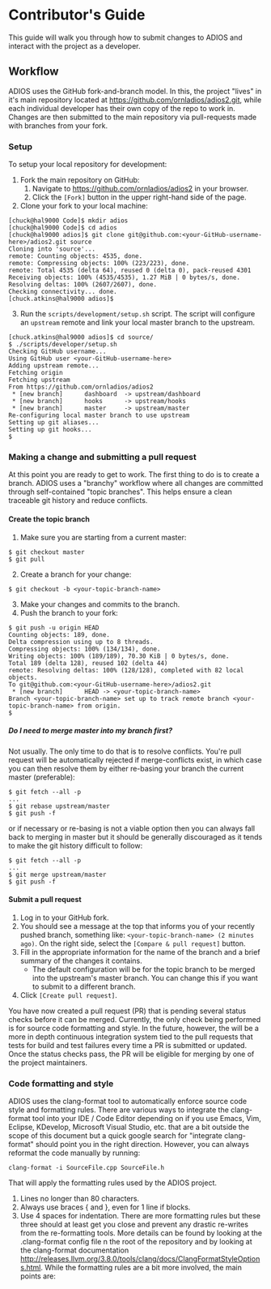 # Contributor's Guide

This guide will walk you through how to submit changes to ADIOS and interact
with the project as a developer.

## Workflow
ADIOS uses the GitHub fork-and-branch model. In this, the project "lives" in it's main repository located at https://github.com/ornladios/adios2.git, while each individual developer has their own copy of the repo to work in.  Changes are then submitted to the main repository via pull-requests made with branches from your fork.

### Setup
To setup your local repository for development:

  1. Fork the main repository on GitHub:
     1. Navigate to https://github.com/ornladios/adios2 in your browser.
     1. Click the `[Fork]` button in the upper right-hand side of the page.
  2. Clone your fork to your local machine:
```
[chuck@hal9000 Code]$ mkdir adios
[chuck@hal9000 Code]$ cd adios
[chuck@hal9000 adios]$ git clone git@github.com:<your-GitHub-username-here>/adios2.git source
Cloning into 'source'...
remote: Counting objects: 4535, done.
remote: Compressing objects: 100% (223/223), done.
remote: Total 4535 (delta 64), reused 0 (delta 0), pack-reused 4301
Receiving objects: 100% (4535/4535), 1.27 MiB | 0 bytes/s, done.
Resolving deltas: 100% (2607/2607), done.
Checking connectivity... done.
[chuck.atkins@hal9000 adios]$
```
  3. Run the `scripts/development/setup.sh` script.  The script will configure an `upstream` remote and link your local master branch to the upstream.
```
[chuck.atkins@hal9000 adios]$ cd source/
$ ./scripts/developer/setup.sh
Checking GitHub username...
Using GitHub user <your-GitHub-username-here>
Adding upstream remote...
Fetching origin
Fetching upstream
From https://github.com/ornladios/adios2
 * [new branch]      dashboard  -> upstream/dashboard
 * [new branch]      hooks      -> upstream/hooks
 * [new branch]      master     -> upstream/master
Re-configuring local master branch to use upstream
Setting up git aliases...
Setting up git hooks...
$
```

### Making a change and submitting a pull request
At this point you are ready to get to work.  The first thing to do is to create a branch.  ADIOS uses a "branchy" workflow where all changes are committed through self-contained "topic branches".  This helps ensure a clean traceable git history and reduce conflicts.

#### Create the topic branch

1. Make sure you are starting from a current master:
```
$ git checkout master
$ git pull
```
2. Create a branch for your change:
```
$ git checkout -b <your-topic-branch-name>
```
3. Make your changes and commits to the branch.
4. Push the branch to your fork:
```
$ git push -u origin HEAD
Counting objects: 189, done.
Delta compression using up to 8 threads.
Compressing objects: 100% (134/134), done.
Writing objects: 100% (189/189), 70.30 KiB | 0 bytes/s, done.
Total 189 (delta 128), reused 102 (delta 44)
remote: Resolving deltas: 100% (128/128), completed with 82 local objects.
To git@github.com:<your-GitHub-username-here>/adios2.git
 * [new branch]      HEAD -> <your-topic-branch-name>
Branch <your-topic-branch-name> set up to track remote branch <your-topic-branch-name> from origin.
$
```

##### Do I need to merge master into my branch first?
Not usually.  The only time to do that is to resolve conflicts.  You're pull request will be automatically rejected if merge-conflicts exist, in which case you can then resolve them by either re-basing your branch the current master (preferable):
```
$ git fetch --all -p
...
$ git rebase upstream/master
$ git push -f
```
or if necessary or re-basing is not a viable option then you can always fall back to merging in master but it should be generally discouraged as it tends to make the git history difficult to follow:
```
$ git fetch --all -p
...
$ git merge upstream/master
$ git push -f
```

#### Submit a pull request
1. Log in to your GitHub fork.
2. You should see a message at the top that informs you of your recently pushed branch, something like: `<your-topic-branch-name> (2 minutes ago)`.  On the right side, select the `[Compare & pull request]` button.
3. Fill in the appropriate information for the name of the branch and a brief summary of the changes it contains.
   * The default configuration will be for the topic branch to be merged into the upstream's master branch.  You can change this if you want to submit to a different branch.
4. Click `[Create pull request]`.

You have now created a pull request (PR) that is pending several status checks before it can be merged.  Currently, the only check being performed is for source code formatting and style.  In the future, however, the will be a more in depth continuous integration system tied to the pull requests that tests for build and test failures every time a PR is submitted or updated.  Once the status checks pass, the PR will be eligible for merging by one of the project maintainers.

### Code formatting and style
ADIOS uses the clang-format tool to automatically enforce source code style and formatting rules.  There are various ways to integrate the clang-format tool into your IDE / Code Editor depending on if you use Emacs, Vim, Eclipse, KDevelop, Microsoft Visual Studio, etc. that are a bit outside the scope of this document but a quick google search for "integrate <insert-editor-here> clang-format" should point you in the right direction.  However, you can always reformat the code manually by running:
```
clang-format -i SourceFile.cpp SourceFile.h
```
That will apply the formatting rules used by the ADIOS project.
1. Lines no longer than 80 characters.
1. Always use braces { and }, even for 1 line if blocks.
1. Use 4 spaces for indentation.
There are more formatting rules but these three should at least get you close and prevent any drastic re-writes from the re-formatting tools.  More details can be found by looking at the .clang-format config file n the root of the repository and by looking at the clang-format documentation http://releases.llvm.org/3.8.0/tools/clang/docs/ClangFormatStyleOptions.html.  While the formatting rules are a bit more involved, the main points are:

